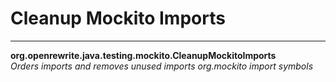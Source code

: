# Cleanup Mockito Imports

---
**org.openrewrite.java.testing.mockito.CleanupMockitoImports**  
*Orders imports and removes unused imports org.mockito import symbols*
